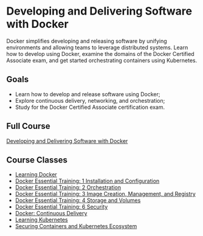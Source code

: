 # Developing and Delivering Software with Docker

Docker simplifies developing and releasing software by unifying environments and allowing teams to leverage distributed systems. Learn how to develop using Docker, examine the domains of the Docker Certified Associate exam, and get started orchestrating containers using Kubernetes.

## Goals

* Learn how to develop and release software using Docker;
* Explore continuous delivery, networking, and orchestration;
* Study for the Docker Certified Associate certification exam.

## Full Course

[Developing and Delivering Software with Docker](https://www.linkedin.com/learning/paths/developing-and-delivering-software-with-docker?u=57692769)

## Course Classes

* [Learning Docker](https://www.linkedin.com/learning/learning-docker-2?contextUrn=urn%3Ali%3AlyndaLearningPath%3A5bb4fa9b498e2e532e6df920&u=57692769)
* [Docker Essential Training: 1 Installation and Configuration](https://www.linkedin.com/learning/docker-essential-training-1-installation-and-configuration?contextUrn=urn%3Ali%3AlyndaLearningPath%3A5bb4fa9b498e2e532e6df920&u=57692769)
* [Docker Essential Training: 2 Orchestration](https://www.linkedin.com/learning/docker-essential-training-2-orchestration?contextUrn=urn%3Ali%3AlyndaLearningPath%3A5bb4fa9b498e2e532e6df920&u=57692769)
* [Docker Essential Training: 3 Image Creation, Management, and Registry](https://www.linkedin.com/learning/docker-essential-training-3-image-creation-management-and-registry?contextUrn=urn%3Ali%3AlyndaLearningPath%3A5bb4fa9b498e2e532e6df920&u=57692769)
* [Docker Essential Training: 4 Storage and Volumes](https://www.linkedin.com/learning/docker-essential-training-4-storage-and-volumes?contextUrn=urn%3Ali%3AlyndaLearningPath%3A5bb4fa9b498e2e532e6df920&u=57692769)
* [Docker Essential Training: 6 Security](https://www.linkedin.com/learning/docker-essential-training-6-security?contextUrn=urn%3Ali%3AlyndaLearningPath%3A5bb4fa9b498e2e532e6df920&u=57692769)
* [Docker: Continuous Delivery](https://www.linkedin.com/learning/docker-continuous-delivery?contextUrn=urn%3Ali%3AlyndaLearningPath%3A5bb4fa9b498e2e532e6df920&u=57692769)
* [Learning Kubernetes](https://www.linkedin.com/learning/learning-kubernetes?contextUrn=urn%3Ali%3AlyndaLearningPath%3A5bb4fa9b498e2e532e6df920&u=57692769)
* [Securing Containers and Kubernetes Ecosystem](https://www.linkedin.com/learning/securing-containers-and-kubernetes-ecosystem?contextUrn=urn%3Ali%3AlyndaLearningPath%3A5bb4fa9b498e2e532e6df920&u=57692769)
